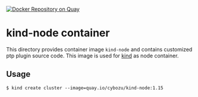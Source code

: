 [![Docker Repository on Quay](https://quay.io/repository/cybozu/kind-node/status "Docker Repository on Quay")](https://quay.io/repository/cybozu/kind-node)

kind-node container
===================

This directory provides container image `kind-node` and contains customized ptp plugin source code.
This image is used for [kind](https://github.com/kubernetes-sigs/kind) as node container.

Usage
-----

```console
$ kind create cluster --image=quay.io/cybozu/kind-node:1.15
```
